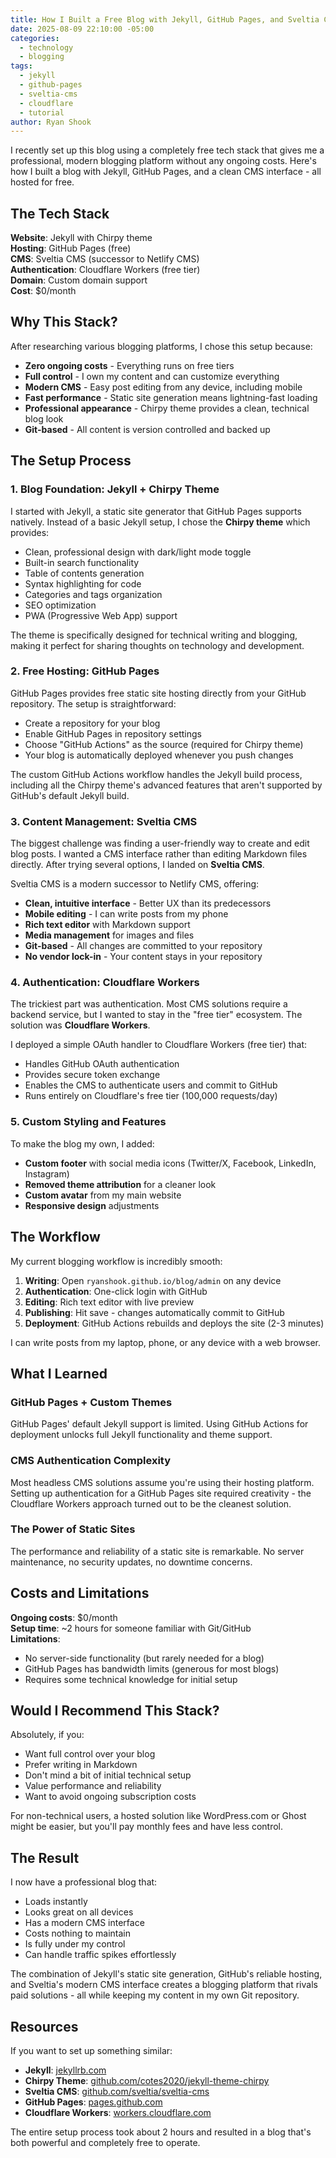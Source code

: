 ```yaml
---
title: How I Built a Free Blog with Jekyll, GitHub Pages, and Sveltia CMS
date: 2025-08-09 22:10:00 -05:00
categories:
  - technology
  - blogging
tags:
  - jekyll
  - github-pages
  - sveltia-cms
  - cloudflare
  - tutorial
author: Ryan Shook
---
```

I recently set up this blog using a completely free tech stack that gives me a professional, modern blogging platform without any ongoing costs. Here's how I built a blog with Jekyll, GitHub Pages, and a clean CMS interface - all hosted for free.

## The Tech Stack

**Website**: Jekyll with Chirpy theme  
**Hosting**: GitHub Pages (free)  
**CMS**: Sveltia CMS (successor to Netlify CMS)  
**Authentication**: Cloudflare Workers (free tier)  
**Domain**: Custom domain support  
**Cost**: $0/month

## Why This Stack?

After researching various blogging platforms, I chose this setup because:

- **Zero ongoing costs** - Everything runs on free tiers
- **Full control** - I own my content and can customize everything
- **Modern CMS** - Easy post editing from any device, including mobile
- **Fast performance** - Static site generation means lightning-fast loading
- **Professional appearance** - Chirpy theme provides a clean, technical blog look
- **Git-based** - All content is version controlled and backed up

## The Setup Process

### 1. Blog Foundation: Jekyll + Chirpy Theme

I started with Jekyll, a static site generator that GitHub Pages supports natively. Instead of a basic Jekyll setup, I chose the **Chirpy theme** which provides:

- Clean, professional design with dark/light mode toggle
- Built-in search functionality
- Table of contents generation
- Syntax highlighting for code
- Categories and tags organization
- SEO optimization
- PWA (Progressive Web App) support

The theme is specifically designed for technical writing and blogging, making it perfect for sharing thoughts on technology and development.

### 2. Free Hosting: GitHub Pages

GitHub Pages provides free static site hosting directly from your GitHub repository. The setup is straightforward:

- Create a repository for your blog
- Enable GitHub Pages in repository settings
- Choose "GitHub Actions" as the source (required for Chirpy theme)
- Your blog is automatically deployed whenever you push changes

The custom GitHub Actions workflow handles the Jekyll build process, including all the Chirpy theme's advanced features that aren't supported by GitHub's default Jekyll build.

### 3. Content Management: Sveltia CMS

The biggest challenge was finding a user-friendly way to create and edit blog posts. I wanted a CMS interface rather than editing Markdown files directly. After trying several options, I landed on **Sveltia CMS**.

Sveltia CMS is a modern successor to Netlify CMS, offering:

- **Clean, intuitive interface** - Better UX than its predecessors
- **Mobile editing** - I can write posts from my phone
- **Rich text editor** with Markdown support
- **Media management** for images and files
- **Git-based** - All changes are committed to your repository
- **No vendor lock-in** - Your content stays in your repository

### 4. Authentication: Cloudflare Workers

The trickiest part was authentication. Most CMS solutions require a backend service, but I wanted to stay in the "free tier" ecosystem. The solution was **Cloudflare Workers**.

I deployed a simple OAuth handler to Cloudflare Workers (free tier) that:

- Handles GitHub OAuth authentication
- Provides secure token exchange
- Enables the CMS to authenticate users and commit to GitHub
- Runs entirely on Cloudflare's free tier (100,000 requests/day)

### 5. Custom Styling and Features

To make the blog my own, I added:

- **Custom footer** with social media icons (Twitter/X, Facebook, LinkedIn, Instagram)
- **Removed theme attribution** for a cleaner look
- **Custom avatar** from my main website
- **Responsive design** adjustments

## The Workflow

My current blogging workflow is incredibly smooth:

1. **Writing**: Open `ryanshook.github.io/blog/admin` on any device
2. **Authentication**: One-click login with GitHub
3. **Editing**: Rich text editor with live preview
4. **Publishing**: Hit save - changes automatically commit to GitHub
5. **Deployment**: GitHub Actions rebuilds and deploys the site (2-3 minutes)

I can write posts from my laptop, phone, or any device with a web browser.

## What I Learned

### GitHub Pages + Custom Themes

GitHub Pages' default Jekyll support is limited. Using GitHub Actions for deployment unlocks full Jekyll functionality and theme support.

### CMS Authentication Complexity

Most headless CMS solutions assume you're using their hosting platform. Setting up authentication for a GitHub Pages site required creativity - the Cloudflare Workers approach turned out to be the cleanest solution.

### The Power of Static Sites

The performance and reliability of a static site is remarkable. No server maintenance, no security updates, no downtime concerns.

## Costs and Limitations

**Ongoing costs**: $0/month  
**Setup time**: \~2 hours for someone familiar with Git/GitHub  
**Limitations**: 

- No server-side functionality (but rarely needed for a blog)
- GitHub Pages has bandwidth limits (generous for most blogs)
- Requires some technical knowledge for initial setup

## Would I Recommend This Stack?

Absolutely, if you:

- Want full control over your blog
- Prefer writing in Markdown
- Don't mind a bit of initial technical setup
- Value performance and reliability
- Want to avoid ongoing subscription costs

For non-technical users, a hosted solution like WordPress.com or Ghost might be easier, but you'll pay monthly fees and have less control.

## The Result

I now have a professional blog that:

- Loads instantly
- Looks great on all devices
- Has a modern CMS interface
- Costs nothing to maintain
- Is fully under my control
- Can handle traffic spikes effortlessly

The combination of Jekyll's static site generation, GitHub's reliable hosting, and Sveltia's modern CMS interface creates a blogging platform that rivals paid solutions - all while keeping my content in my own Git repository.

## Resources

If you want to set up something similar:

- **Jekyll**: [jekyllrb.com](https://jekyllrb.com)
- **Chirpy Theme**: [github.com/cotes2020/jekyll-theme-chirpy](https://github.com/cotes2020/jekyll-theme-chirpy)
- **Sveltia CMS**: [github.com/sveltia/sveltia-cms](https://github.com/sveltia/sveltia-cms)
- **GitHub Pages**: [pages.github.com](https://pages.github.com)
- **Cloudflare Workers**: [workers.cloudflare.com](https://workers.cloudflare.com)

The entire setup process took about 2 hours and resulted in a blog that's both powerful and completely free to operate.
